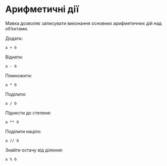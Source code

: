 # Арифметичні дії

<subject>Мавка</subject> дозволяє записувати виконання основних арифметичних дій над обʼєктами.

Додати:

```мавка
а + б
```

Відняти:

```мавка
а - б
```

Помножити:

```мавка
а * б
```

Поділити:

```мавка
а / б
```

Піднести до степеня:

```мавка
а ** б
```

Поділити націло:

```мавка
а // б
```

Знайти остачу від ділення:

```мавка
а % б
```